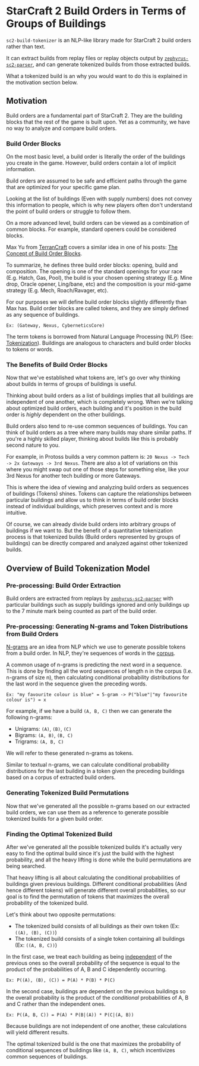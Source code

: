 # StarCraft 2 Build Orders in Terms of Groups of Buildings

`sc2-build-tokenizer` is an NLP-like library made for StarCraft 2 build orders rather than text.

It can extract builds from replay files or replay objects output by [`zephyrus-sc2-parser`](https://github.com/ZephyrBlu/zephyrus-sc2-parser), and can generate tokenized builds from those extracted builds.

What a tokenized build is an why you would want to do this is explained in the motivation section below.

## Motivation

Build orders are a fundamental part of StarCraft 2. They are the building blocks that the rest of the game is built upon. Yet as a community, we have no way to analyze and compare build orders.

### Build Order Blocks

On the most basic level, a build order is literally the order of the buildings you create in the game. However, build orders contain a lot of implicit information.

Build orders are assumed to be safe and efficient paths through the game that are optimized for your specific game plan.

Looking at the list of buildings (Even with supply numbers) does not convey this information to people, which is why new players often don't understand the point of build orders or struggle to follow them.

On a more advanced level, build orders can be viewed as a combination of common blocks. For example, standard openers could be considered blocks.

Max Yu from [TerranCraft](https://terrancraft.com/) covers a similar idea in one of his posts: [The Concept of Build Order Blocks](https://terrancraft.com/2019/06/30/the-concept-of-build-order-blocks/).

To summarize, he defines three build order blocks: opening, build and composition. The opening is one of the standard openings for your race (E.g. Hatch, Gas, Pool), the build is your chosen opening strategy (E.g. Mine drop, Oracle opener, Ling/bane, etc) and the composition is your mid-game strategy (E.g. Mech, Roach/Ravager, etc).

For our purposes we will define build order blocks slightly differently than Max has. Build order blocks are called tokens, and they are simply defined as any sequence of buildings.

`Ex: (Gateway, Nexus, CyberneticsCore)`

The term tokens is borrowed from Natural Language Processing (NLP) (See: [Tokenization](https://en.wikipedia.org/wiki/Lexical_analysis#Tokenization)). Buildings are analogous to characters and build order blocks to tokens or words.

### The Benefits of Build Order Blocks

Now that we've established what tokens are, let's go over why thinking about builds in terms of groups of buildings is useful.

Thinking about build orders as a list of buildings implies that all buildings are independent of one another, which is completely wrong. When we're talking about optimized build orders, each building and it's position in the build order is *highly* dependent on the other buildings.

Build orders also tend to re-use common sequences of buildings. You can think of build orders as a tree where many builds may share similar paths. If you're a highly skilled player, thinking about builds like this is probably second nature to you.

For example, in Protoss builds a very common pattern is: `20 Nexus -> Tech -> 2x Gateways -> 3rd Nexus`. There are also a lot of variations on this where you might swap out one of those steps for something else, like your 3rd Nexus for another tech building or more Gateways.

This is where the idea of viewing and analyzing build orders as sequences of buildings (Tokens) shines. Tokens can capture the relationships between particular buildings and allow us to think in terms of build order blocks instead of individual buildings, which preserves context and is more intuitive.

Of course, we can already divide build orders into arbitrary groups of buildings if we want to. But the benefit of a quantitative tokenization process is that tokenized builds (Build orders represented by groups of buildings) can be directly compared and analyzed against other tokenized builds.

## Overview of Build Tokenization Model

### Pre-processing: Build Order Extraction

Build orders are extracted from replays by [`zephyrus-sc2-parser`](https://github.com/ZephyrBlu/zephyrus-sc2-parser) with particular buildings such as supply buildings ignored and only buildings up to the 7 minute mark being counted as part of the build order.

### Pre-processing: Generating N-grams and Token Distributions from Build Orders

[N-grams](https://en.wikipedia.org/wiki/N-gram) are an idea from NLP which we use to generate possible tokens from a build order. In NLP, they're sequences of words in the [corpus](https://en.wikipedia.org/wiki/Text_corpus).

A common usage of n-grams is predicting the next word in a sequence. This is done by finding all the word sequences of length n in the corpus (I.e. n-grams of size n), then calculating conditional probability distributions for the last word in the sequence given the preceding words.

`Ex: "my favourite colour is blue" = 5-gram -> P("blue"|"my favourite colour is") = x`

For example, if we have a build `(A, B, C)` then we can generate the following n-grams:

- Unigrams: `(A)`, `(B)`, `(C)`
- Bigrams: `(A, B)`, `(B, C)`
- Trigrams: `(A, B, C)`

We will refer to these generated n-grams as tokens.

Similar to textual n-grams, we can calculate conditional probability distributions for the last building in a token given the preceding buildings based on a corpus of extracted build orders. 

### Generating Tokenized Build Permutations

Now that we've generated all the possible n-grams based on our extracted build orders, we can use them as a reference to generate possible tokenized builds for a given build order.

### Finding the Optimal Tokenized Build

After we've generated all the possible tokenized builds it's actually very easy to find the optimal build since it's just the build with the highest probability, and all the heavy lifting is done while the build permutations are being searched.

That heavy lifting is all about calculating the conditional probabilities of buildings given previous buildings. Different conditional probabilities (And hence different tokens) will generate different overall probabilities, so our goal is to find the permutation of tokens that maximizes the overall probability of the tokenized build.

Let's think about two opposite permutations:

- The tokenized build consists of all buildings as their own token (Ex: `((A), (B), (C))`)
- The tokenized build consists of a single token containing all buildings (Ex: `((A, B, C))`)

In the first case, we treat each building as being [independent](https://en.wikipedia.org/wiki/Independence_(probability_theory)) of the previous ones so the overall probability of the sequence is equal to the product of the probabilities of A, B and C idependently occurring.

`Ex: P((A), (B), (C)) = P(A) * P(B) * P(C)`

In the second case, buildings are dependent on the previous buildings so the overall probability is the product of the *conditional* probabilities of A, B and C rather than the independent ones.

`Ex: P((A, B, C)) = P(A) * P(B|(A)) * P(C|(A, B))`

Because buildings are not independent of one another, these calculations will yield different results.

The optimal tokenized build is the one that maximizes the probability of conditional sequences of buildings like `(A, B, C)`, which incentivizes common sequences of buildings.
